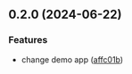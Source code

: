 ## 0.2.0 (2024-06-22)


### Features

* change demo app ([affc01b](https://github.com/tiavina-mika/password-checklist-input/commit/affc01b840bcd23659ac859edcf2800219d61c29))

